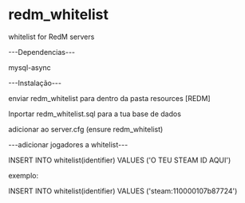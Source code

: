 # redm_whitelist
whitelist for RedM servers

---Dependencias---

mysql-async

---Instalação---

enviar redm_whitelist para dentro da pasta resources [REDM]

Inportar redm_whitelist.sql para a tua base de dados

adicionar ao server.cfg (ensure redm_whitelist)

---adicionar jogadores a whitelist---

INSERT INTO whitelist(identifier) VALUES ('O TEU STEAM ID AQUI')

exemplo: 

INSERT INTO whitelist(identifier) VALUES ('steam:110000107b87724')

